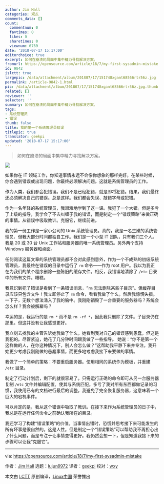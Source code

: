 ```yaml
---
author: Jim Hall
categories: 观点
comments_data: []
count:
  commentnum: 0
  favtimes: 0
  likes: 0
  sharetimes: 0
  viewnum: 6759
date: '2018-07-17 15:17:00'
editorchoice: true
excerpt: 如何在崩溃的局面中集中精力寻找解决方案。
fromurl: https://opensource.com/article/18/7/my-first-sysadmin-mistake
id: 9842
islctt: true
largepic: /data/attachment/album/201807/17/151748xgant68566rtr56z.jpg
permalink: /article-9842-1.html
pic: /data/attachment/album/201807/17/151748xgant68566rtr56z.jpg.thumb.jpg
related: []
reviewer: ''
selector: ''
summary: 如何在崩溃的局面中集中精力寻找解决方案。
tags:
- 系统管理员
- 错误
thumb: false
title: 我的第一个系统管理员错误
titlepic: true
translator: geekpi
updated: '2018-07-17 15:17:00'
---
```



> 
> 如何在崩溃的局面中集中精力寻找解决方案。
> 
> 
> 


![](/data/attachment/album/201807/17/151748xgant68566rtr56z.jpg)


如果你在 IT 领域工作，你知道事情永远不会像你想象的那样完好。在某些时候，你会遇到错误或出现问题，你最终必须解决问题。这就是系统管理员的工作。


作为人类，我们都会犯错误。我们不是已经犯错，就是即将犯错。结果，我们最终还必须解决自己的错误。总是这样。我们都会失误、敲错字母或犯错。


作为一名年轻的系统管理员，我艰难地学到了这一课。我犯了一个大错。但是多亏了上级的指导，我学会了不去纠缠于我的错误，而是制定一个“错误策略”来做正确的事情。从错误中吸取教训。克服它，继续前进。


我的第一份工作是一家小公司的 Unix 系统管理员。真的，我是一名生嫩的系统管理员，但我大部分时间都独自工作。我们是一个小型 IT 团队，只有我们三个人。我是 20 或 30 台 Unix 工作站和服务器的唯一系统管理员。另外两个支持 Windows 服务器和桌面。


任何阅读这篇文章的系统管理员都不会对此感到意外，作为一个不成熟的初级系统管理员，我最终在错误的目录中运行了 `rm` 命令——作为 root 用户。我以为我正在为我们的某个程序删除一些陈旧的缓存文件。相反，我错误地清除了 `/etc` 目录中的所有文件。糟糕。


我意识到犯了错误是看到了一条错误消息，“`rm` 无法删除某些子目录”。但缓存目录应该只包含文件！我立即停止了 `rm` 命令，看看我做了什么。然后我惊慌失措。一下子，无数个想法涌入了我的脑中。我刚刚销毁了一台重要的服务器吗？系统会怎么样？我会被解雇吗？


幸运的是，我运行的是 `rm *` 而不是 `rm -rf *`，因此我只删除了文件。子目录仍在那里。但这并没有让我感觉更好。


我立刻去找我的主管告诉她我做了什么。她看到我对自己的错误感到愚蠢，但这是我犯的。尽管紧迫，她花了几分钟时间跟我做了一些指导。 她说：“你不是第一个这样做的人，在你这种情况下，别人会怎么做？”这帮助我平静下来并专注。我开始更少考虑我刚刚做的愚蠢事情，而更多地考虑我接下来要做的事情。


我做了一个简单的策略：不要重启服务器。使用相同的系统作为模板，并重建 `/etc` 目录。


制定了行动计划后，剩下的就很容易了。只需运行正确的命令即可从另一台服务器复制 `/etc` 文件并编辑配置，使其与系统匹配。多亏了我对所有东西都做记录的习惯，我使用已有的文档进行最后的调整。我避免了完全恢复服务器，这意味着一个巨大的宕机事件。


可以肯定的是，我从这个错误中吸取了教训。在接下来作为系统管理员的日子中，我总是在运行任何命令之前确认我所在的目录。


我还学习了构建“错误策略”的价值。当事情出错时，恐慌并思考接下来可能发生的所有坏事是很自然的。这是人性。但是制定一个“错误策略”可以帮助我不再担心出了什么问题，而是专注于让事情变得更好。我仍然会想一下，但是知道我接下来的步骤可以让我“克服它”。




---


via: <https://opensource.com/article/18/7/my-first-sysadmin-mistake>


作者：[Jim Hall](https://opensource.com/users/jim-hall) 选题：[lujun9972](https://github.com/lujun9972) 译者：[geekpi](https://github.com/geekpi) 校对：[wxy](https://github.com/wxy)


本文由 [LCTT](https://github.com/LCTT/TranslateProject) 原创编译，[Linux中国](https://linux.cn/) 荣誉推出